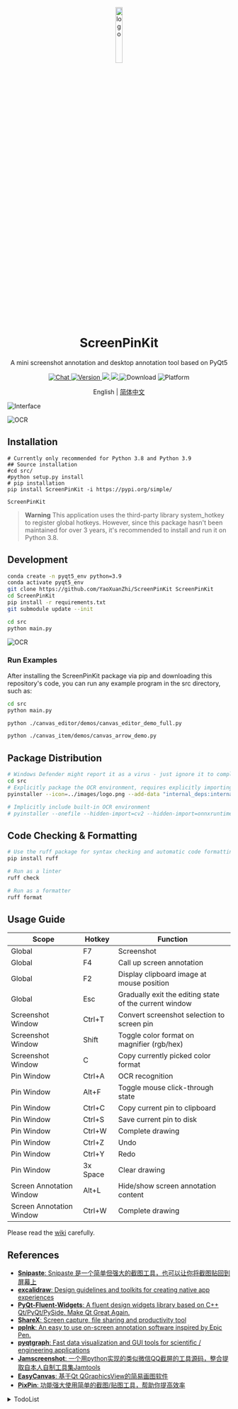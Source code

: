 <p align="center">
  <img width="18%" align="center" src="https://raw.githubusercontent.com/YaoXuanZhi/ScreenPinKit/main/images/logo.svg" alt="logo">
</p>
  <h1 align="center">
  ScreenPinKit
</h1>
<p align="center">
  A mini screenshot annotation and desktop annotation tool based on PyQt5
</p>

<p align="center">
  <a href="https://discord.gg/VCqKgF7f">
    <img src="https://img.shields.io/badge/Chat-On%20Discord-7289da.svg?sanitize=true" alt="Chat">
  </a>

  <a href="https://pypi.org/project/ScreenPinKit" target="_blank">
    <img src="https://img.shields.io/pypi/v/ScreenPinKit?color=ffa&label=Version" alt="Version">
  </a>

  <a href="">
    <img src="https://img.shields.io/badge/Python-3.8,3.9-aff.svg">
  </a>

  <a href="./LICENSE">
    <img src="https://img.shields.io/badge/License-MIT-dfd.svg">
  </a>

  <a style="text-decoration:none">
    <img src="https://static.pepy.tech/personalized-badge/pyqt-fluent-widgets?period=total&units=international_system&left_color=grey&right_color=blue&left_text=Downloads" alt="Download"/>
  </a>

  <a style="text-decoration:none">
    <img src="https://img.shields.io/badge/Platform-Win%2C%20Linux-pink.svg" alt="Platform">
  </a>
</p>

<p align="center">
English | <a href="./README.zh_cn.md">简体中文</a>
</p>

![Interface](https://raw.githubusercontent.com/YaoXuanZhi/ScreenPinKit/main/images/Interface.png)

![OCR](https://raw.githubusercontent.com/YaoXuanZhi/ScreenPinKit/main/images/ocr.png)

## Installation
```shell
# Currently only recommended for Python 3.8 and Python 3.9
## Source installation
#cd src/
#python setup.py install
# pip installation
pip install ScreenPinKit -i https://pypi.org/simple/

ScreenPinKit
```

> **Warning**
> This application uses the third-party library system_hotkey to register global hotkeys. However, since this package hasn't been maintained for over 3 years, it's recommended to install and run it on Python 3.8.

## Development
```sh
conda create -n pyqt5_env python=3.9
conda activate pyqt5_env
git clone https://github.com/YaoXuanZhi/ScreenPinKit ScreenPinKit
cd ScreenPinKit
pip install -r requirements.txt
git submodule update --init

cd src
python main.py
```

![OCR](https://raw.githubusercontent.com/YaoXuanZhi/ScreenPinKit/main/images/source_code_installation_animation.svg)

### Run Examples
After installing the ScreenPinKit package via pip and downloading this repository's code, you can run any example program in the src directory, such as:

```sh
cd src
python main.py

python ./canvas_editor/demos/canvas_editor_demo_full.py

python ./canvas_item/demos/canvas_arrow_demo.py

```

## Package Distribution
```sh
# Windows Defender might report it as a virus - just ignore it to complete packaging
cd src
# Explicitly package the OCR environment, requires explicitly importing related dependency modules in ocr_loader_manager.py
pyinstaller --icon=../images/logo.png --add-data "internal_deps:internal_deps" --windowed main.py -n ScreenPinKit

# Implicitly include built-in OCR environment
# pyinstaller --onefile --hidden-import=cv2 --hidden-import=onnxruntime --hidden-import=pyclipper --hidden-import=shapely --icon=../images/logo.png --add-data "internal_deps:internal_deps" --windowed main.py -n ScreenPinKit
```

## Code Checking & Formatting
```sh
# Use the ruff package for syntax checking and automatic code formatting
pip install ruff

# Run as a linter
ruff check

# Run as a formatter
ruff format
```

## Usage Guide
| Scope | Hotkey | Function |
|-------|-------|-------|
| Global | F7 | Screenshot |
| Global | F4 | Call up screen annotation |
| Global | F2 | Display clipboard image at mouse position |
| Global | Esc | Gradually exit the editing state of the current window |
| Screenshot Window | Ctrl+T | Convert screenshot selection to screen pin |
| Screenshot Window | Shift | Toggle color format on magnifier (rgb/hex) |
| Screenshot Window | C | Copy currently picked color format |
| Pin Window | Ctrl+A | OCR recognition |
| Pin Window | Alt+F | Toggle mouse click-through state |
| Pin Window | Ctrl+C | Copy current pin to clipboard |
| Pin Window | Ctrl+S | Save current pin to disk |
| Pin Window | Ctrl+W | Complete drawing |
| Pin Window | Ctrl+Z | Undo |
| Pin Window | Ctrl+Y | Redo |
| Pin Window | 3x Space | Clear drawing |
| Screen Annotation Window | Alt+L | Hide/show screen annotation content |
| Screen Annotation Window | Ctrl+W | Complete drawing |

Please read the [wiki](https://github.com/YaoXuanZhi/ScreenPinKit/wiki) carefully.

## References
* [**Snipaste**: Snipaste 是一个简单但强大的截图工具，也可以让你将截图贴回到屏幕上](https://zh.snipaste.com/)
* [**excalidraw**: Design guidelines and toolkits for creating native app experiences](https://excalidraw.com/)
* [**PyQt-Fluent-Widgets**: A fluent design widgets library based on C++ Qt/PyQt/PySide. Make Qt Great Again.](https://github.com/zhiyiYo/PyQt-Fluent-Widgets)
* [**ShareX**: Screen capture, file sharing and productivity tool](https://github.com/ShareX/ShareX)
* [**ppInk**: An easy to use on-screen annotation software inspired by Epic Pen.](https://github.com/onyet/ppInk/)
* [**pyqtgraph**: Fast data visualization and GUI tools for scientific / engineering applications](https://github.com/pyqtgraph/pyqtgraph)
* [**Jamscreenshot**: 一个用python实现的类似微信QQ截屏的工具源码，整合提取自本人自制工具集Jamtools](https://github.com/fandesfyf/Jamscreenshot)
* [**EasyCanvas**: 基于Qt QGraphicsView的简易画图软件](https://github.com/douzhongqiang/EasyCanvas)
* [**PixPin**: 功能强大使用简单的截图/贴图工具，帮助你提高效率](https://pixpinapp.com/)

<details>
<summary>TodoList</summary>

## Fix abnormal behavior of system_hotkey
Testing shows it throws exceptions under Python 3.10, and even on Python 3.8 its exceptions can't be properly caught. Considering it hasn't been maintained for nearly 3 years, comprehensive compatibility handling is needed.

## ☐ Seamless hotkey configuration
## ☐ Seamless language switching
## ✔ Plugin marketplace
  - ✔ Add plugin system
  - ✔ Add plugin marketplace UI

## ✔ Faster offline OCR recognition support
## ❑ Improve UI display of OCR recognition layer
Currently using QWebEngineView to implement the OCR text layer, but this solution has high resource usage. Also, the text selection effect isn't ideal and needs further iteration.

### Optimization direction
  - ☐ Currently using QWebEngineView for OCR text layer. Could reference PDF4QT (PDFSelectTextTool class) to implement a lighter version.
    >Essentially need to rewrite PDFTextLayout and its supporting classes, which is non-trivial work.
    >PDFCharacterPointer.py PDFTextBlock.py PDFTextLayout.py PDFTextLine.py PDFTextSelection.py PDFTextSelectionColoredltem.py TextCharacter.py
    - https://github.com/openwebos/qt/blob/master/src/svg/qgraphicssvgitem.cpp
  - ✔ Build text labels based on recognized paragraphs. Current paragraph selection effect is poor.
    - https://github.com/hiroi-sora/GapTree_Sort_Algorithm

## ☐ Support image translation feature
Similar to Japanese manga translation effects: erase text on images and fill back with translated text. Consider providing this as a plugin.

#### References
 - https://ocr.wdku.net/index_pictranslation
 - https://www.basiccat.org/zh/imagetrans/
 - https://www.basiccat.org/zh/tagged/#imagetrans
 - https://www.appinn.com/cotrans-manga-image-translator-regular-edition/#google_vignette
 - https://github.com/KUR-creative/SickZil-Machine
 - https://www.bilibili.com/read/cv7181027/
 - https://github.com/zyddnys/manga-image-translator
 - https://github.com/jtl1207/comic-translation

## ☐ Add color presets
Add color preset functionality for tools like arrows and rectangles. Consider pressing Alt to directly pop up a floating wheel menu for quick selection of presets or custom colors.

## ☐ Refactor drawing tool module
Initial implementation had many hardcoded elements as functionality wasn't clear during development. Now that features are stable, we can reorganize this functionality, potentially splitting into DrawToolProvider, DrawToolSchduler, DrawToolFactory modules, or even extracting them as a plugin for more flexible and extensible drawing tool implementation.

After testing, another approach could be embedding web drawing apps like Excalidraw or TlDraw using WebEngineView controls in PinEditorWindow, then modifying the drawing layer background and disabling view zoom/scroll mechanisms, plus adding a demo mode for near-native experience - similar to how many web apps display echarts. Performance impact would be higher but feasible on modern machines.

https://tldraw.dev/examples/use-cases/image-annotator

Further, the drawing layer module could be repackaged as NativeDrawTool, TlDrawEmbedTool, ExcalidrawEmbedTool to save development effort.

Currently recommending TlDrawEmbedTool first as it supports media/GIF file insertion and preview display, offering more utility.

Considering OCR also uses WebEngineView for text selection layer, combining both approaches might be better and more convenient.

## ☐ Add node-based workflow customization
Allow users to customize quick workflows through node-based drag-and-drop, like certain automation tasks. Reference projects:
 - [pyqt-node-editor](https://gitlab.com/pavel.krupala/pyqt-node-editor)
 - [qtpynodeeditor](https://github.com/klauer/qtpynodeeditor)
 - [graphite (Node Graph Feauture)](https://editor.graphite.rs/)

## ✔ Compatibility with Linux Desktop systems like Ubuntu
Since Qt is cross-platform, it should theoretically support Linux Desktop, but requires adaptations like hotkey registration adjustments.

```sh
# Ubuntu doesn't install openssh-server by default, preventing Vscode Remote-SSH usage
# sudo apt-get install openssh-server

# Install Qt dependency libraries
sudo apt install libxcb-*

# Ubuntu needs xpyb - Python version of XCB
pip install xpybutil
```

```sh
# Package application
sudo apt install binutils
pip install pyinstaller
```

 - [Fix black screen when some software screenshots or remote controls on Linux](https://blog.csdn.net/u010912615/article/details/141295444)
   >Some Linux distros default to Wayland display protocol, resulting in black screenshots. Add `WaylandEnable=false` to `/etc/gdm3/custom.conf` under `[daemon]` section, then reboot.

</details>